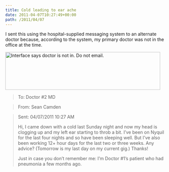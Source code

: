 ```yaml
---
title: Cold leading to ear ache
date: 2011-04-07T10:27:49+00:00
path: /2011/04/07
---
```

I sent this using the hospital-supplied messaging system to an alternate doctor because, according to the system, my primary doctor was not in the office at the time.

<img src="http://www.seancamden.com/wp-content/uploads/2011/04/Screen-shot-2011-04-13-at-11.26.18-AM.jpg" alt="Interface says doctor is not in. Do not email." title="Screen-shot-2011-04-13-at-11.26.18-AM" width="485" height="118" class="alignnone size-full wp-image-354" srcset="http://seancamden.cosm/wp-content/uploads/2011/04/Screen-shot-2011-04-13-at-11.26.18-AM.jpg 485w, http://seancamden.cosm/wp-content/uploads/2011/04/Screen-shot-2011-04-13-at-11.26.18-AM-300x72.jpg 300w" sizes="(max-width: 485px) 100vw, 485px" />

> To: Doctor #2 MD
  
> From: Sean Camden
  
> Sent: 04/07/2011 10:27 AM
> 
> Hi, I came down with a cold last Sunday night and now my head is clogging up and my left ear starting to throb a bit. I&#8217;ve been on Nyquil for the last four nights and so have been sleeping well. But I&#8217;ve also been working 12+ hour days for the last two or three weeks. Any advice? (Tomorrow is my last day on my current gig.) Thanks!
> 
> Just in case you don&#8217;t remember me: I&#8217;m Doctor #1&#8217;s patient who had pneumonia a few months ago.